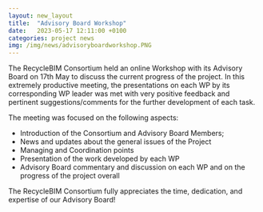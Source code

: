 ```yaml
---
layout: new_layout
title:  "Advisory Board Workshop"
date:   2023-05-17 12:11:00 +0100
categories: project news
img: /img/news/advisoryboardworkshop.PNG
---
```


The RecycleBIM Consortium held an online Workshop with its Advisory Board on 17th May to discuss the current progress of the project. In this extremely productive meeting, the presentations on each WP by its corresponding WP leader was met with very positive feedback and pertinent suggestions/comments for the further development of each task. 

The meeting was focused on the following aspects:
-	Introduction of the Consortium and Advisory Board Members;
-	News and updates about the general issues of the Project
-	Managing and Coordination points
-	Presentation of the work developed by each WP
-	Advisory Board commentary and discussion on each WP and on the progress of the project overall

The RecycleBIM Consortium fully appreciates the time, dedication, and expertise of our Advisory Board!


